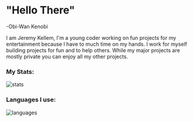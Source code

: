 # "Hello There"
-Obi-Wan Kenobi


I am Jeremy Kellem, I'm a young coder working on fun projects for my entertainment because I have to much time on my hands. I work for myself building projects for fun and to help others. While my major projects are mostly private you can enjoy all my other projects.


### My Stats:
![stats](https://github-readme-stats.vercel.app/api?username=kgsensei&theme=chartreuse-dark&bg_color=0d1117)

### Languages I use:
![languages](https://github-readme-stats.vercel.app/api/top-langs/?username=kgsensei&layout=compact&theme=chartreuse-dark&bg_color=0d1117)
